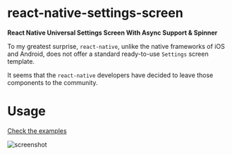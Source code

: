 # react-native-settings-screen

**React Native Universal Settings Screen With Async Support & Spinner**

To my greatest surprise, `react-native`, unlike the native frameworks of iOS and Android, does not offer a standard ready-to-use `Settings` screen template.

It seems that the `react-native` developers have decided to leave those components to the community.


# Usage

[Check the examples](https://mmomtchev.github.io/react-native-settings-screen/)

![screenshot](https://raw.githubusercontent.com/mmomtchev/react-native-settings-screen/main/screenshot.png)
